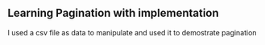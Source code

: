 ## Learning Pagination with implementation
I used a csv file as data to manipulate and used it to demostrate pagination
